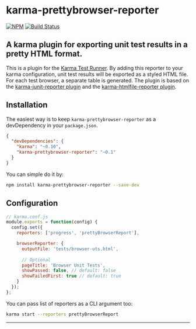 karma-prettybrowser-reporter
=======================

[![NPM](https://nodei.co/npm/karma-prettybrowser-reporter.png?compact=true)](https://npmjs.org/package/karma-prettybrowser-reporter)
[![Build Status](https://travis-ci.org/cpapazaf/karma-prettybrowser-reporter.svg?branch=master)](https://travis-ci.org/cpapazaf/karma-prettybrowser-reporter)

## A karma plugin for exporting unit test results in a pretty HTML format.

This is a plugin for the [Karma Test Runner]. By adding this reporter to your karma configuration, unit test results will be exported as a styled HTML file. For each test browser, a separate table is generated. The plugin is  based on the [karma-junit-reporter plugin] and the [karma-htmlfile-reporter plugin].

## Installation

The easiest way is to keep `karma-prettybrowser-reporter` as a devDependency in your `package.json`.
```json
{
  "devDependencies": {
    "karma": "~0.10",
    "karma-prettybrowser-reporter": "~0.1"
  }
}
```

You can simple do it by:
```bash
npm install karma-prettybrowser-reporter --save-dev
```

## Configuration
```js
// karma.conf.js
module.exports = function(config) {
  config.set({
    reporters: ['progress', 'prettyBrowserReport'],

    browserReporter: {
      outputFile: 'tests/browser-uts.html',
			
      // Optional
      pageTitle: 'Browser Unit Tests',
      showPassed: false, // default: false
      showFailedFirst: true // default: true
    }
  });
};
```

You can pass list of reporters as a CLI argument too:
```bash
karma start --reporters prettyBrowserReport
```

----


[Karma Test Runner]: https://github.com/karma-runner/karma
[karma-junit-reporter plugin]: https://github.com/karma-runner/karma-junit-reporter
[karma-htmlfile-reporter plugin]: https://github.com/matthias-schuetz/karma-htmlfile-reporter
